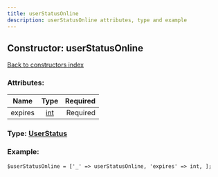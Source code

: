 ```yaml
---
title: userStatusOnline
description: userStatusOnline attributes, type and example
---
```

## Constructor: userStatusOnline  
[Back to constructors index](index.md)



### Attributes:

| Name     |    Type       | Required |
|----------|:-------------:|---------:|
|expires|[int](../types/int.md) | Required|



### Type: [UserStatus](../types/UserStatus.md)


### Example:

```
$userStatusOnline = ['_' => userStatusOnline, 'expires' => int, ];
```